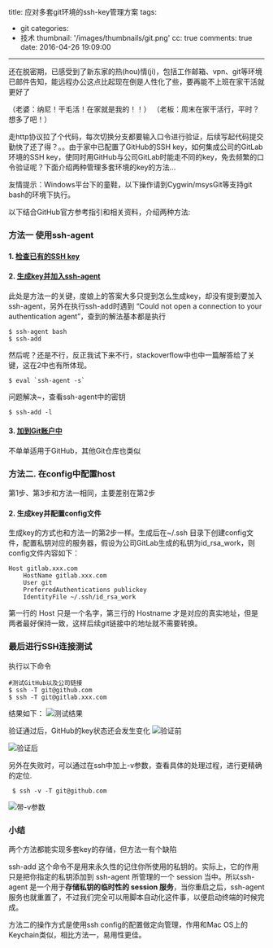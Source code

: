 title: 应对多套git环境的ssh-key管理方案
tags:
  - git
categories:
  - 技术
thumbnail: '/images/thumbnails/git.png'
cc: true
comments: true
date: 2016-04-26 19:09:00

---

还在脱密期，已感受到了新东家的热(hou)情(ji)，包括工作邮箱、vpn、git等环境已邮件告知，能远程办公这点比起现在倒是人性化了些，要再能不上班在家干活就更好了

（老婆：纳尼！干毛活！在家就是我的！！）
（老板：周末在家干活行，平时？想多了吧！）

走http协议拉了个代码，每次切换分支都要输入口令进行验证，后续写起代码提交勤快了还了得？。。由于家中已配置了GitHub的SSH key，如何集成公司的GitLab环境的SSH key，使同时用GitHub与公司GitLab时能走不同的key，免去频繁的口令验证呢？下面介绍两种管理多套环境的key的方法...

<!-- more --><!-- indicate-the-source -->

友情提示：Windows平台下的童鞋，以下操作请到Cygwin/msysGit等支持git bash的环境下执行。

以下结合GitHub官方参考指引和相关资料，介绍两种方法:
### 方法一  使用ssh-agent
#### 1.  [检查已有的SSH key](https://help.github.com/articles/checking-for-existing-ssh-keys/)
#### 2.  [生成key并加入ssh-agent](https://help.github.com/articles/generating-a-new-ssh-key-and-adding-it-to-the-ssh-agent/)
此处是方法一的关键，度娘上的答案大多只提到怎么生成key，却没有提到要加入ssh-agent，另外在执行ssh-add时遇到
 “Could not open a connection to your authentication agent”，查到的解法基本都是执行

    $ ssh-agent bash
    $ ssh-add
  然后呢？还是不行，反正我试下来不行，stackoverflow中也中一篇解答给了关键，这在2中也有所体现。

    $ eval `ssh-agent -s`
问题解决~，查看ssh-agent中的密钥

    $ ssh-add -l

#### 3. [加到Git账户中](https://help.github.com/articles/adding-a-new-ssh-key-to-your-github-account/)
不单单适用于GitHub，其他Git仓库也类似

### 方法二. 在config中配置host
第1步、第3步和方法一相同，主要差别在第2步
#### 2. 生成key并配置config文件
生成key的方式也和方法一的第2步一样。生成后在~/.ssh 目录下创建config文件，配置私钥对应的服务器，假设为公司GitLab生成的私钥为id_rsa_work，则config文件内容如下：

    Host gitlab.xxx.com
        HostName gitlab.xxx.com
        User git
        PreferredAuthentications publickey
        IdentityFile ~/.ssh/id_rsa_work

 第一行的 Host 只是一个名字，第三行的 Hostname 才是对应的真实地址，但是两者最好保持一致，这样后续git链接中的地址就不需要转换。

### 最后进行SSH连接测试
执行以下命令

    #测试GitHub以及公司链接
    $ ssh -T git@github.com
    $ ssh -T git@gitlab.xxx.com

结果如下：
![测试结果](/images/posts/git-sshkey/result1.png)

验证通过后，GitHub的key状态还会发生变化
![验证前](/images/posts/git-sshkey/pic1.png)

![验证后](/images/posts/git-sshkey/pic2.png)

另外在失败时，可以通过在ssh中加上-v参数，查看具体的处理过程，进行更精确的定位.

     $ ssh -v -T git@github.com

![带-v参数](/images/posts/git-sshkey/debug.png)

### 小结

两个方法都能实现多套key的存储，但方法一有个缺陷

ssh-add 这个命令不是用来永久性的记住你所使用的私钥的。实际上，它的作用只是把你指定的私钥添加到 ssh-agent 所管理的一个 session 当中。所以ssh-agent 是一个用于**存储私钥的临时性的 session 服务**，当你重启之后，ssh-agent 服务也就重置了，不过我们完全可以用脚本自动化这件事，以便启动终端的时候完成。

方法二的操作方式是使用ssh config的配置做定向管理，作用和Mac OS上的Keychain类似，相比方法一，易用性更佳。